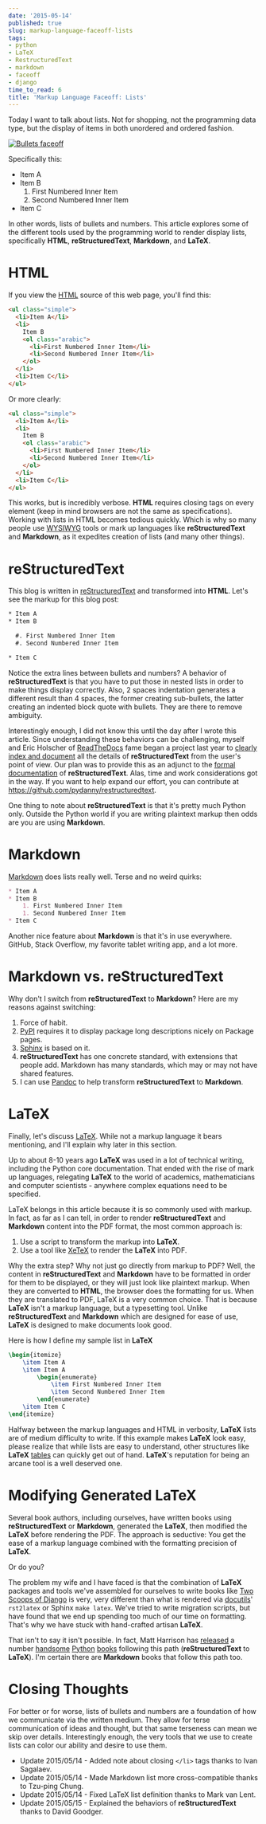 ```yaml
---
date: '2015-05-14'
published: true
slug: markup-language-faceoff-lists
tags:
- python
- LaTeX
- RestructuredText
- markdown
- faceoff
- django
time_to_read: 6
title: 'Markup Language Faceoff: Lists'
---
```



Today I want to talk about lists. Not for shopping, not the programming
data type, but the display of items in both unordered and ordered
fashion.

[![Bullets faceoff](../../.vuepress/assets/images/bullets.png)](https://www.pydanny.com/markup-language-faceoff-lists.html)

Specifically this:

- Item A
- Item B
  1.  First Numbered Inner Item
  2.  Second Numbered Inner Item
- Item C

In other words, lists of bullets and numbers. This article explores some
of the different tools used by the programming world to render display
lists, specifically **HTML**, **reStructuredText**, **Markdown**, and
**LaTeX**.

# HTML

If you view the [HTML](http://en.wikipedia.org/wiki/HTML) source of this
web page, you'll find this:

```html
<ul class="simple">
  <li>Item A</li>
  <li>
    Item B
    <ol class="arabic">
      <li>First Numbered Inner Item</li>
      <li>Second Numbered Inner Item</li>
    </ol>
  </li>
  <li>Item C</li>
</ul>
```

Or more clearly:

```html
<ul class="simple">
  <li>Item A</li>
  <li>
    Item B
    <ol class="arabic">
      <li>First Numbered Inner Item</li>
      <li>Second Numbered Inner Item</li>
    </ol>
  </li>
  <li>Item C</li>
</ul>
```

This works, but is incredibly verbose. **HTML** requires closing tags on
every element (keep in mind browsers are not the same as
specifications). Working with lists in HTML becomes tedious quickly.
Which is why so many people use
[WYSIWYG](http://en.wikipedia.org/wiki/WYSIWYG) tools or mark up
languages like **reStructuredText** and **Markdown**, as it expedites
creation of lists (and many other things).

# reStructuredText

This blog is written in
[reStructuredText](http://en.wikipedia.org/wiki/ReStructuredText) and
transformed into **HTML**. Let's see the markup for this blog post:

```rest
* Item A
* Item B

  #. First Numbered Inner Item
  #. Second Numbered Inner Item

* Item C
```

Notice the extra lines between bullets and numbers? A behavior of
**reStructuredText** is that you have to put those in nested lists in
order to make things display correctly. Also, 2 spaces indentation
generates a different result than 4 spaces, the former creating
sub-bullets, the latter creating an indented block quote with bullets.
They are there to remove ambiguity.

Interestingly enough, I did not know this until the day after I wrote
this article. Since understanding these behaviors can be challenging,
myself and Eric Holscher of [ReadTheDocs](http://readthedocs.org) fame
began a project last year to [clearly index and
document](http://restructuredtext.readthedocs.org/) all the details of
**reStructuredText** from the user's point of view. Our plan was to
provide this as an adjunct to the [formal
documentation](http://docutils.sourceforge.net/docs/) of
**reStructuredText**. Alas, time and work considerations got in the way.
If you want to help expand our effort, you can contribute at
<https://github.com/pydanny/restructuredtext>.

One thing to note about **reStructuredText** is that it's pretty much
Python only. Outside the Python world if you are writing plaintext
markup then odds are you are using **Markdown**.

# Markdown

[Markdown](http://en.wikipedia.org/wiki/Markdown) does lists really
well. Terse and no weird quirks:

```markdown
* Item A
* Item B
    1. First Numbered Inner Item
    1. Second Numbered Inner Item
* Item C
```

Another nice feature about **Markdown** is that it's in use everywhere.
GitHub, Stack Overflow, my favorite tablet writing app, and a lot more.

# Markdown vs. reStructuredText

Why don't I switch from **reStructuredText** to **Markdown**? Here are
my reasons against switching:

1.  Force of habit.
2.  [PyPI](http://pypi.python.org/pypi) requires it to display package
    long descriptions nicely on Package pages.
3.  [Sphinx](<http://en.wikipedia.org/wiki/Sphinx_(documentation_generator)>)
    is based on it.
4.  **reStructuredText** has one concrete standard, with extensions that
    people add. Markdown has many standards, which may or may not have
    shared features.
5.  I can use [Pandoc](http://pandoc.org) to help transform
    **reStructuredText** to **Markdown**.

# LaTeX

Finally, let's discuss [LaTeX](http://en.wikipedia.org/wiki/LaTeX).
While not a markup language it bears mentioning, and I'll explain why
later in this section.

Up to about 8-10 years ago **LaTeX** was used in a lot of technical
writing, including the Python core documentation. That ended with the
rise of mark up languages, relegating **LaTeX** to the world of
academics, mathematicians and computer scientists - anywhere complex
equations need to be specified.

LaTeX belongs in this article because it is so commonly used with
markup. In fact, as far as I can tell, in order to render
**reStructuredText** and **Markdown** content into the PDF format, the
most common approach is:

1.  Use a script to transform the markup into **LaTeX**.
2.  Use a tool like [XeTeX](http://en.wikipedia.org/wiki/XeTeX) to
    render the **LaTeX** into PDF.

Why the extra step? Why not just go directly from markup to PDF? Well,
the content in **reStructuredText** and **Markdown** have to be
formatted in order for them to be displayed, or they will just look like
plaintext markup. When they are converted to **HTML**, the browser does
the formatting for us. When they are translated to PDF, LaTeX is a very
common choice. That is because **LaTeX** isn't a markup language, but a
typesetting tool. Unlike **reStructuredText** and **Markdown** which are
designed for ease of use, **LaTeX** is designed to make documents look
good.

Here is how I define my sample list in **LaTeX**

```latex
\begin{itemize}
    \item Item A
    \item Item A
        \begin{enumerate}
            \item First Numbered Inner Item
            \item Second Numbered Inner Item
        \end{enumerate}
    \item Item C
\end{itemize}
```

Halfway between the markup languages and HTML in verbosity, **LaTeX**
lists are of medium difficulty to write. If this example makes **LaTeX**
look easy, please realize that while lists are easy to understand, other
structures like **LaTeX**
[tables](http://en.wikibooks.org/wiki/LaTeX/Tables) can quickly get out
of hand. **LaTeX**'s reputation for being an arcane tool is a well
deserved one.

# Modifying Generated LaTeX

Several book authors, including ourselves, have written books using
**reStructuredText** or **Markdown**, generated the **LaTeX**, then
modified the **LaTeX** before rendering the PDF. The approach is
seductive: You get the ease of a markup language combined with the
formatting precision of **LaTeX**.

Or do you?

The problem my wife and I have faced is that the combination of
**LaTeX** packages and tools we've assembled for ourselves to write
books like [Two Scoops of
Django](http://twoscoopspress.com/products/two-scoops-of-django-1-8) is
very, very different than what is rendered via
[docutils](https://pypi.python.org/pypi/docutils)' `rst2latex` or
Sphinx `make latex`. We've tried to write migration scripts, but have
found that we end up spending too much of our time on formatting.
That's why we have stuck with hand-crafted artisan **LaTeX**.

That isn't to say it isn't possible. In fact, Matt Harrison has
[released](http://www.amazon.com/Brief-Introduction-Python-Testing-Harrison-ebook/dp/B00AY4VE8E/?tag=mlinar-20)
a number
[handsome](http://www.amazon.com/Guide-Learning-Iteration-Generators-Python/dp/1492333514/ref=sr_1_7?tag=mlinar-20)
[Python](http://www.amazon.com/Treading-Python-1-Foundations/dp/1475266413/ref=sr_1_2?tag=mlinar-20)
[books](http://www.amazon.com/Treading-Python-2-Intermediate/dp/149055095X/ref=sr_1_1?tag=mlinar-20)
following this path (**reStructuredText** to **LaTeX**). I'm certain
there are **Markdown** books that follow this path too.

# Closing Thoughts

For better or for worse, lists of bullets and numbers are a foundation
of how we communicate via the written medium. They allow for terse
communication of ideas and thought, but that same terseness can mean we
skip over details. Interestingly enough, the very tools that we use to
create lists can color our ability and desire to use them.

- Update 2015/05/14 - Added note about closing `</li>` tags thanks to
  Ivan Sagalaev.
- Update 2015/05/14 - Made Markdown list more cross-compatible thanks
  to Tzu-ping Chung.
- Update 2015/05/14 - Fixed LaTeX list definition thanks to Mark van
  Lent.
- Update 2015/05/15 - Explained the behaviors of **reStructuredText**
  thanks to David Goodger.
